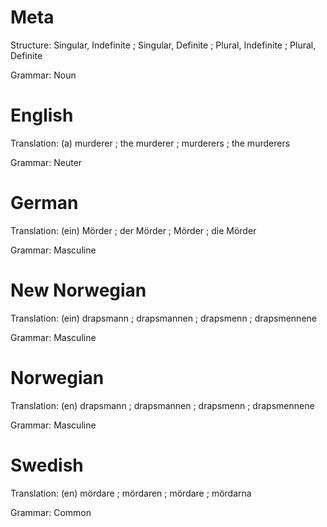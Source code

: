 Meta
====

Structure: Singular, Indefinite ; Singular, Definite ; Plural, Indefinite ; Plural, Definite

Grammar:   Noun



English
=======

Translation: (a) murderer ; the murderer ; murderers ; the murderers

Grammar:     Neuter



German
======

Translation: (ein) Mörder ; der Mörder ; Mörder ; die Mörder

Grammar:     Masculine



New Norwegian
=============

Translation: (ein) drapsmann ; drapsmannen ; drapsmenn ; drapsmennene

Grammar:     Masculine



Norwegian
=========

Translation: (en) drapsmann ; drapsmannen ; drapsmenn ; drapsmennene

Grammar:     Masculine



Swedish
=======

Translation: (en) mördare ; mördaren ; mördare ; mördarna

Grammar:     Common
